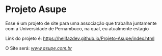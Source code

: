 # Projeto Asupe
Esse é um projeto de site para uma associação que trabalha juntamente
com a Universidade de Pernambuco, na qual, eu atualmente estagio


Link do projeto é: https://helifazdev.github.io/Projeto-Asupe/index.html

O Site será: _www.asupe.com.br_ 
